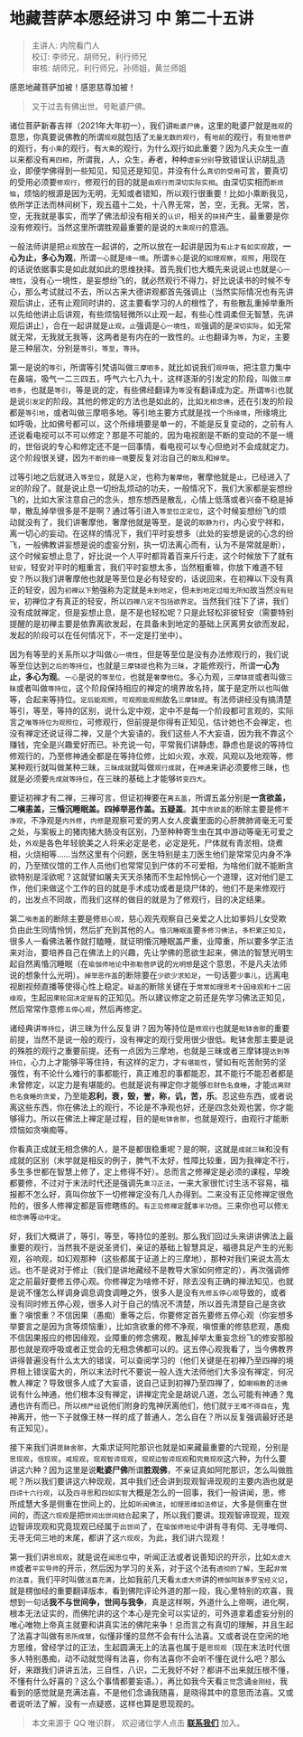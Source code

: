 # 地藏菩萨本愿经讲习 中 第二十五讲

> 主讲人: 内院看门人 <br />
> 校订: 李师兄，胡师兄，利行师兄 <br />
> 审核: 胡师兄，利行师兄，孙师姐，黄兰师姐 <br />

感恩地藏菩萨加被！感恩慈尊加被！

> 又于过去有佛出世。号毗婆尸佛。

诸位菩萨新春吉祥（2021年大年初一），我们讲`毗婆尸佛`，这里的毗婆尸就是`胜观`的意思，你真要说佛教的所谓`现观`就包括了`无量无数的观行`，有`地前`的观行，有`登地菩萨`的观行，有`小乘`的观行，有`大乘`的观行，为什么观行如此重要？因为凡夫众生一直以来都没有`离四相`，所谓我，人，众生，寿者，种种`虚妄分别`导致错误认识胡乱造业，即便学佛得到一些知见，知见还是知见，并没有什么`真切的受用`可言，要真切的受用必须要`修观行`，修观行的目的就是`由观行而深切实际实相`。由深切实相而`断烦恼`，烦恼的根源是因为无明，无知或者错知，所以观行很重要！比如小乘断我见，依所学正法而林间树下，观五蕴十二处，十八界无常，苦，空，无我。无常，苦，空，无我就是事实，而学了佛法却没有相关的`认识`，相关的`抉择`产生，最重要是你没有修观行。当然这里所谓胜观最重要的是说的`大乘观行`的意涵。

一般法师讲是把`止观`放在一起讲的，之所以放在一起讲是因为`有止才有如实观`故，**一心为止，多心为观**，所谓`一心`就是`缘一境`。所谓`多心`是说的`如理观察`，`观照`，用现在的话说依据事实是如此就如此的思维抉择。首先我们也大概先来说说`止`也就是`心一境性`，没有心一境性，是妄想纷飞的，就必然观行不得力，好比说读书的时候不专心，那么考试就过不去，所以古来大德讲观都首先强调止（当然实际情况也有先讲观后讲止，还有止观同时讲的，这主要看学习的人的根性了，有些散乱重掉举重所以先给他讲止后讲观，有些烦恼轻微所以止观一起，有些心性调柔但无智慧，先讲观后讲止），合在一起讲就是`止观`，`止`强调是`心一境性`，`观`强调的是`深切实际`，如无常就无常，无我就无我等，这两者是有内在的一致性的。`止`也翻译为`等`，为`定`，主要是三种层次，分别是`等引`，`等至`，`等持`。

第一是说的`等引`，所谓等引梵语叫做`三摩呬多`，就比如说我们`观呼吸`，把注意力集中在鼻端，吸气一二三四五，呼气六七八九十，这样逐渐的引发定的阶段，叫做`三摩呬多`，也就是`等引`，等是说的定，有些佛经翻译为`等`没有翻译成为定。所谓`等引`也就是说`引发定`的阶段。其他的修定的方法也是如此的，比如`无相念佛`，还在引发的阶段都是`等引地`，或者叫做三摩呬多地。等引地主要方式就是找一个`所缘境`，所缘境比如呼吸，比如佛号都可以，这个所缘境要是单一的，不能是反复变动的，之前有人还说看电视可以不可以修定？那是不可能的，因为电视剧是不断的变动的不是一境的，世俗说的专心和修定还不是一回事情，看电视可以专心但绝对不会成就定力。这个阶段很关键，因为`不断的缘一境`要反复对治自己的`散乱`和`掉举`。

过等引地之后就进入`等至位`，就是`入定`，也称为`奢摩他`，奢摩他就是`止`，已经进入了`定`的阶段了。就是说止息一切纷乱烦动的功夫，一般情况下，我们大家都是妄想纷飞的，比如大家注意自己的念头，想东想西是散乱，心情上低落或者兴奋不稳是掉举，散乱掉举很多是不是啊？通过等引进入`等至位正定位`，这个时候妄想纷飞的烦动就没有了，我们讲奢摩他，奢摩他就是等至，是说的`取静为行`，内心安宁祥和，离一切心的妄动。在这样的情况下，我们平时妄想多（此处的妄想是说的心念的纷飞，一般佛教讲妄想是说的虚妄分别，执一切法离心而有，认为不是常就是断），这个时候妄想止息了，好比说一个人平时都背着百来斤行走，这个时候放下了就有`轻安`，轻安对平时的粗重言，我们平时妄想太多，当然粗重嘛，你放下难道不轻安？所以我们讲奢摩他也就是等至位是必有轻安的，话说回来，在初禅以下没有真正的轻安，因为`初禅以下`勉强称为定就是`未到地定`，但`未到地定过暗无所知`故当然`没有轻安`，初禅位才有真正的轻安，所以`四禅八定不包括欲界定`。当然我们往下了讲，我们没有成就禅定，但是妄想止息，是不是也轻松呢？只是此轻松非彼轻安（需要特别提醒的是初禅主要是依靠离欲发起，在具备未到地定的基础上厌离男女欲而发起，发起的阶段可以在任何情况下，不一定是打坐中）。

因为有等至的关系所以才叫做`心一境性`，但是等至位是没有办法修观行的，我们说等至位达到`之后的等持位`，也就是`三摩钵提`也称为`三昧`，才能修观行，所谓**一心为止，多心为观**。`一心`是说的`等至位`，也就是`奢摩他位`。多心为观，`三摩钵提`或者叫做`三昧`或者叫做`等持位`，这个阶段保持相应的禅定的境界故名持，属于是定所以也叫做等，合起来等持位。`定后能观照`，`可观照能观照`故名`三摩钵提`。有法师讲经没有搞清楚等引，等至，等持的区别，说什么定中观，定中不是每一个阶段都可言观的，实际言之`唯等持位为观照位`，可修观行，但前提是你得有正知见，估计她也不会禅定，也没有禅定还说证得二禅，又是个大妄语的，我们这些人不大妄语，因为我不靠这个赚钱，完全是兴趣爱好而已。补充说一句，平常我们讲静虑，静虑也是说的等持位修观行的，乃至修神通全都是在等持位修，比如火观，水观，风观以及地观等，修某种观行就叫做某种三昧，`三昧成就`就叫做`观行成就`，在`神通`来讲必须要修三昧，也就是必须要`先成就等持位`，在三昧的基础上才能够`转变四大`。

要证初禅才有二禅，三禅可言，但证初禅要在`离五盖`，所谓五盖分别是**一贪欲盖，二嗔恚盖，三惛沉睡眠盖。四掉举恶作盖。五疑盖**。其中`贪欲盖`的断除主要是修`不净观`，不净观是`内外修`，`内修`是观察可爱的男人女人皮囊里面的心肝脾肺肾毫无可爱之处，与案板上的猪肉猪大肠没有区别，乃至种种寄生虫在其中游动等毫无可爱之处，`外观`是各色年轻貌美之人将来必定是老，必定是死，尸体就有青淤相，烧煮相，火烧相等……当然这里有个问题，医生特别是主刀医生他们是常常见内身不净的，乃至殡仪馆的工作人员他们也常常见到尸体的不可爱相，为啥他们就不能断贪欲特别是淫欲呢？这就譬如屠夫天天杀猪而不生起怜悯心一个道理，这对他们是工作，他们来做这个工作的目的就是手术成功或者是烧尸体的，他们不是来修观行的，出发点不同故，而我们这样的做目的就是为了修观行，目的决定结果。

第二`嗔恚盖`的断除主要是修`慈心观`，慈心观先观察自己亲爱之人比如爹妈儿女受欺负由此生同情怜悯，然后扩充到其他的人。`惛沉睡眠盖`要`多修习佛法`，`多积累正知见`，很多人一看佛法著作就打瞌睡，就证明惛沉睡眠盖严重，业障重，所以要多学正法来对治，要培养自己在佛法上的兴趣，先让学佛的愿欲生起来，佛法的智慧光明生起自然离惛沉睡眠（在`瑜伽师地论`中`弥勒菩萨`说的`光明想`是这个意思，不是凡夫法师说的想象什么光明）。`掉举恶作盖`的断除要在`少欲少求知足`，一句话要`少事儿`，远离电视剧视频直播等使得心性上稳定。`疑盖`的断除关键在于`常常如理思考十因缘观和十二因缘观`，生起`因果轮回决定是有`的正知见。所以建议修定之前还是先学习佛法正知见，然后常常作意修`五停心观`，然后再修定。

诸经典讲`等持位`，讲三昧为什么反复讲？因为等持位是`修观行`也就是`毗钵舍那`的重要前提，当然不是说一般的观行，没有禅定的观行受用很少很低。毗钵舍那主要是说的殊胜的观行之重要前提。还有一点因为三摩地，也就是三昧或者三摩钵提`达到等持位`，心力上才能够平等住持，有这样的定力，才`有堪能性`，譬如有吃苦耐劳的坚强性，有不论什么难行的事都能行，真正难忍的事都能忍，其不能行不能忍者都是未曾修定，以定力是有堪能的。也就是说有禅定你才能够`忍财色名食睡`，才能`远离财色名食睡的贪爱`，乃至能**忍利，衰，毁，誉，称，讥，苦，乐**。忍这些东西，或者说离这些东西，你在佛法上的观行，不论是不净观也好，还是四念处观也罢，你才能够得力。所以在佛法上禅定是过程，目的是`毗钵舍那`，也就是观行，由观行才能断烦恼如贪嗔痴等。

你看真正成就无相念佛的人，是不是都很稳重呢？是的啊，这就是`成就三昧`和没有成就的区别（末学就是相反的例子，脾气不太好，性障比较重，因为我禅定不行，多生多世都在智慧上修了，定上修得不好）。总而言之修禅定是必须的课程，早晚都要修，不过对于末法时代还是强调先`熏习正法`，一来大家很忙讨生活不容易，福报都不怎么好，真叫你放下一切修禅定没有几人办得到。二来没有正见修禅定很危险的，很多人修禅定都是盲修瞎练的。`有正见修禅定`就`事半功倍`。三来你也可以修`无相念佛`等`动中定`。

好，我们大概讲了，等引，等至，等持位的差别。那么我们回过头来讲讲佛法上最重要的观行，当然我不是说圣贤们，亲证的基础上智慧具足，福德具足产生的光影观，谷响观，如幻观那种（这些都属于证道上的三摩地），那种对我们来说太高太远。也不是说对于修止（我们是讲地藏经不是教导大家如何修定的），再次强调修定之前最好要修五停心观。你修禅定为啥修不好，除去没有正确的禅法知见，也就是说不懂怎么样调身调息调食调睡之外，很多人是没有`先修五停心观`导致的，或者没有同时修五停心观，很多人对于自己的情况不清楚，所以首先清楚自己是贪欲重？嗔恨重？不信因果（愚痴）重等之后，你要修定首先要修五停心观（你妄想多举要言之是因为贪等烦恼重），比如贪欲重的修不净观，嗔恨重的修慈悲观，愚痴不信因果报应的修因缘观，业障重的修念佛观，散乱掉举太重妄念纷飞的修安那般那也就是观呼吸或者正觉会的无相念佛都可以的。这五停心观我看了，当今佛教界讲得普遍没有什么太大的错误，可以查阅学习的（他们关键是在初禅乃至四禅的境界相上错误蛮大的，所以末法时代不要说一般人连大法师他们大多没有禅定，何况教人禅定？导致很多人成了大妄语，说自己证到初禅乃至四禅了，如`喇嘛教`的`活佛`说有什么神通，他们根本没有禅定，讲禅定完全是胡说八道，怎么可能有神通？鬼通也许有而已，所以`楞严经`说他们附身的鬼神厌离他们，他们就`于王难不得自在`，鬼神离开，他一下子就像王林一样的成了普通人，怎么自在？所以反复强调最好还是有正知见）。

接下来我们讲`毘鉢舍那`，大乘求证阿陀那识也就是如来藏最重要的六现观，分别是`思现观`，`信现观`，`戒现观`，`现观智谛现观`，`现观边智谛现观`和`究竟现观`这六种，为什么要讲这六种？因为这里是说**毗婆尸佛**所谓**胜观佛**，不亲证真如阿陀那识，怎么叫做胜呢？所以我们要讲这六种现观，其中我们还会讲到现观智谛现观的主要内涵也就是`四谛十六行观`，以及`四寻思`和`四如实智`大概是怎么的一回事，我们一般讲闻，思，修所成慧大多是侧重在世间上的，比如`听闻佛法`，`如理思维如法修证`，大多是侧重在世间的，而这`六现观`是把`世间出世间结合`起来了，所以我们要讲。现观智谛现观，现观边智谛现观和究竟现观已经属于`出世间`了，在`瑜伽师地论`中讲有寻有伺、无寻唯伺、无寻无伺三地的末尾，都讲了这`六现观`，为此，我们讲六现观！

第一我们讲`思现观`，就是说在`闻思位`中，听闻正法或者说善知识的开示，比如`太虚大师`或者`平实导师`的开示，然后因为学习的关系，对于这个法有`透彻的了解`，生起`非常的法喜`，我们平时叫做`法喜充满`，比如我前几天看`太虚大师`讲的`楞伽阿跋多罗宝经义记`，就是楞伽经的重要翻译版本，看到佛陀评论外道的那一段，我心里特别的欢喜，我想到一句话**我不与世间争，世间与我争**，真是这样啊，外道什么上帝啊，进化啊，根本无法证实的，而佛陀讲的这个本心是完全可以实证的，可外道拿着虚妄分别的唯心唯物上帝真主就要和讲真实法的佛陀来争！总而言之有真切的理解，并且生起了法喜才叫做有`思所成慧`，似懂非懂的显然不会有什么法喜。又或者说在空闲的地方思维，曾经学过的正法，生起圆满无上的法喜也属于是`思现观`（现在末法时代很多人特别愚痴，动不动就觉得有法喜，你有法喜你不会听不懂在说什么吧？那么好，来跟我们讲讲五法，三自性，八识，二无我好不好？都讲不出来就压根不懂，不懂有什么好喜的？这么个事情都要妄语。），再比如我今天看`正觉`念诵`金刚经`，我看到的感觉就是充满法喜，不是他们念诵我随喜，是晓得其中的意思而法喜。又或者说听法了解，没有一点疑惑，这样也算是思现观的。

> 本文来源于 QQ 唯识群， 欢迎诸位学人点击 **[联系我们](https://mp.weixin.qq.com/s/lZCfWjmLjgNR165Tx4_bCQ)** 加入。
